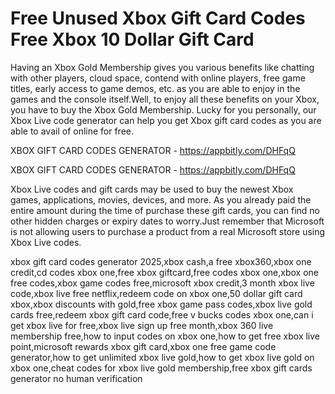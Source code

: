 # Free Unused Xbox Gift Card Codes Free Xbox 10 Dollar Gift Card

Having an Xbox Gold Membership gives you various benefits like chatting with other players, cloud space, contend with online players, free game titles, early access to game demos, etc. as you are able to enjoy in the games and the console itself.Well, to enjoy all these benefits on your Xbox, you have to buy the Xbox Gold Membership. Lucky for you personally, our Xbox Live code generator can help you get Xbox gift card codes as you are able to avail of online for free.

XBOX GIFT CARD CODES GENERATOR - https://appbitly.com/DHFqQ


XBOX GIFT CARD CODES GENERATOR - https://appbitly.com/DHFqQ

Xbox Live codes and gift cards may be used to buy the newest Xbox games, applications, movies, devices, and more. As you already paid the entire amount during the time of purchase these gift cards, you can find no other hidden charges or expiry dates to worry.Just remember that Microsoft is not allowing users to purchase a product from a real Microsoft store using Xbox Live codes.

xbox gift card codes generator 2025,xbox cash,a free xbox360,xbox one credit,cd codes xbox one,free xbox giftcard,free codes xbox one,xbox one free codes,xbox game codes free,microsoft xbox credit,3 month xbox live code,xbox live free netflix,redeem code on xbox one,50 dollar gift card xbox,xbox discounts with gold,free xbox game pass codes,xbox live gold cards free,redeem xbox gift card code,free v bucks codes xbox one,can i get xbox live for free,xbox live sign up free month,xbox 360 live membership free,how to input codes on xbox one,how to get free xbox live point,microsoft rewards xbox gift card,xbox one free game code generator,how to get unlimited xbox live gold,how to get xbox live gold on xbox one,cheat codes for xbox live gold membership,free xbox gift cards generator no human verification

